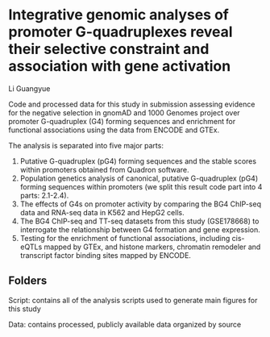 # Integrative genomic analyses of promoter G-quadruplexes reveal their selective constraint and association with gene activation
Li Guangyue

Code and processed data for this study in submission assessing evidence for the negative selection in gnomAD and 1000 Genomes project over promoter G-quadruplex (G4) forming sequences and enrichment for functional associations using the data from ENCODE and GTEx.

The analysis is separated into five major parts:

1. Putative G-quadruplex (pG4) forming sequences and the stable scores within promoters obtained from Quadron software.
2. Population genetics analysis of canonical, putative G-quadruplex (pG4) forming sequences within promoters (we split this result code part into 4 parts: 2.1-2.4).
3. The effects of G4s on promoter activity by comparing the BG4 ChIP-seq data and RNA-seq data in K562 and HepG2 cells.
4. The BG4 ChIP-seq and TT-seq datasets from this study (GSE178668) to interrogate the relationship between G4 formation and gene expression.
5. Testing for the enrichment of functional associations, including cis-eQTLs mapped by GTEx, and histone markers, chromatin remodeler and transcript factor binding sites mapped by ENCODE.

## Folders

Script: contains all of the analysis scripts used to generate main figures for this study

Data: contains processed, publicly available data organized by source

